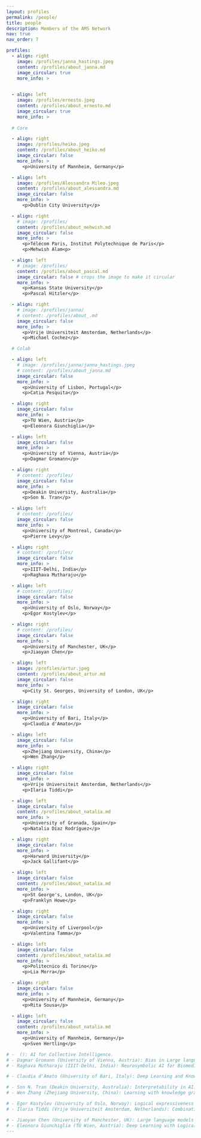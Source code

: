 ```yaml
---
layout: profiles
permalink: /people/
title: people
description: Members of the AMS Network
nav: true
nav_order: 7

profiles:
  - align: right
    image: /profiles/janna_hastings.jpeg
    content: /profiles/about_janna.md
    image_circular: true
    more_info: >
      

  - align: left
    image: /profiles/ernesto.jpeg
    content: /profiles/about_ernesto.md
    image_circular: true
    more_info: >
      
  # Core

  - align: right
    image: /profiles/heiko.jpeg
    content: /profiles/about_heiko.md
    image_circular: false
    more_info: >
      <p>University of Mannheim, Germany</p>

  - align: left
    image: /profiles/Alessandra Mileo.jpeg
    content: /profiles/about_alessandra.md
    image_circular: false
    more_info: >
      <p>Dublin City University</p>

  - align: right
    # image: /profiles/
    content: /profiles/about_mehwish.md
    image_circular: false
    more_info: >
      <p>Télécom Paris, Institut Polytechnique de Paris</p>
      <p>Mehwish Alam<p>

  - align: left
    # image: /profiles/
    content: /profiles/about_pascal.md
    image_circular: false # crops the image to make it circular
    more_info: >
      <p>Kansas State University</p>
      <p>Pascal Hitzler</p>

  - align: right
    # image: /profiles/janna/
    # content: /profiles/about_.md
    image_circular: false
    more_info: >
      <p>Vrije Universiteit Amsterdam, Netherlands</p>
      <p>Michael Cochez</p>

  # Colab

  - align: left
    # image: /profiles/janna/janna_hastings.jpeg
    # content: /profiles/about_janna.md
    image_circular: false
    more_info: >
      <p>University of Lisbon, Portugal</p>
      <p>Catia Pesquita</p>

  - align: right
    image_circular: false
    more_info: >
      <p>TU Wien, Austria</p>
      <p>Eleonora Giunchiglia</p>

  - align: left
    image_circular: false
    more_info: >
      <p>University of Vienna, Austria</p>
      <p>Dagmar Gromann</p>

  - align: right
    # content: /profiles/
    image_circular: false
    more_info: >
      <p>Deakin University, Australia</p>
      <p>Son N. Tran</p>

  - align: left
    # content: /profiles/
    image_circular: false
    more_info: >
      <p>University of Montreal, Canada</p>
      <p>Pierre Levy</p>

  - align: right
    # content: /profiles/
    image_circular: false
    more_info: >
      <p>IIIT-Delhi, India</p>
      <p>Raghava Mutharaju</p>

  - align: left
    # content: /profiles/
    image_circular: false
    more_info: >
      <p>University of Oslo, Norway</p>
      <p>Egor Kostylev</p>

  - align: right
    # content: /profiles/
    image_circular: false
    more_info: >
      <p>University of Manchester, UK</p>
      <p>Jiaoyan Chen</p>

  - align: left
    image: /profiles/artur.jpeg
    content: /profiles/about_artur.md
    image_circular: false
    more_info: >
      <p>City St. Georges, University of London, UK</p>

  - align: right
    image_circular: false
    more_info: >
      <p>University of Bari, Italy</p>
      <p>Claudia d'Amato</p>

  - align: left
    image_circular: false
    more_info: >
      <p>Zhejiang University, China</p>
      <p>Wen Zhang</p>

  - align: right
    image_circular: false
    more_info: >
      <p>Vrije Universiteit Amsterdam, Netherlands</p>
      <p>Ilaria Tiddi</p>

  - align: left
    image_circular: false
    content: /profiles/about_natalia.md
    more_info: >
      <p>University of Granada, Spain</p>
      <p>Natalia Díaz Rodríguez</p>

  - align: right
    image_circular: false
    more_info: >
      <p>Harward University</p>
      <p>Jack Gallifant</p>

  - align: left
    image_circular: false
    content: /profiles/about_natalia.md
    more_info: >
      <p>St George's, London, UK</p>
      <p>Franklyn Howe</p>

  - align: right
    image_circular: false
    more_info: >
      <p>University of Liverpool</p>
      <p>Valentina Tamma</p>

  - align: left
    image_circular: false
    content: /profiles/about_natalia.md
    more_info: >
      <p>Politecnico di Torino</p>
      <p>Lia Morra</p>

  - align: right
    image_circular: false
    more_info: >
      <p>University of Mannheim, Germany</p>
      <p>Rita Sousa</p>

  - align: left
    image_circular: false
    content: /profiles/about_natalia.md
    more_info: >
      <p>University of Mannheim, Germany</p>
      <p>Sven Hertling</p>

# -  (): AI for Collective Intelligence.
# - Dagmar Gromann (University of Vienna, Austria): Bias in Large language Models and AI. Explainable AI.
# - Raghava Mutharaju (IIIT-Delhi, India): Neurosymbolic AI for Biomedical Relation Extraction.

# - Claudia d'Amato (University of Bari, Italy): Deep Learning and Knowledge Graphs.

# - Son N. Tran (Deakin University, Australia): Interpretability in AI.
# - Wen Zhang (Zhejiang University, China): Learning with knowledge graphs.

# - Egor Kostylev (University of Oslo, Norway): Logical expressiveness of Graph Neural Networks.
# - Ilaria Tiddi (Vrije Universiteit Amsterdam, Netherlands): Combination of machine learning, semantic technologies, open data and cognitive theories.

# - Jiaoyan Chen (University of Manchester, UK): Large language models and Knowledge graphs. Integration of biomedical ontologies.
# - Eleonora Giunchiglia (TU Wien, Austria): Deep Learning with Logical Constraints.
---
```

